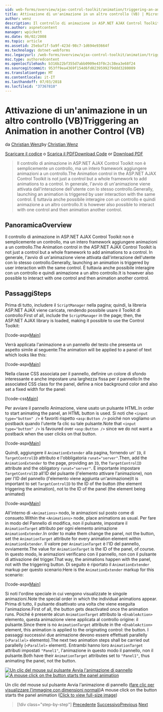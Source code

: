 ```yaml
---
uid: web-forms/overview/ajax-control-toolkit/animation/triggering-an-animation-in-another-control-vb
title: Attivazione di un'animazione in un altro controllo (VB) | Microsoft Docs
author: wenz
description: Il controllo di animazione in ASP.NET AJAX Control Toolkit non è semplicemente un controllo, ma un intero framework aggiungere animazioni a un controllo. In generale, l'avvio di un...
ms.author: aspnetcontent
manager: wpickett
ms.date: 06/02/2008
ms.topic: article
ms.assetid: 25ebaf1f-5a9f-423d-98c7-1d694e93664f
ms.technology: dotnet-webforms
msc.legacyurl: /web-forms/overview/ajax-control-toolkit/animation/triggering-an-animation-in-another-control-vb
msc.type: authoredcontent
ms.openlocfilehash: b316b22bf355d7abb0909e43f0c2c38ea3e68f24
ms.sourcegitcommit: 953ff9ea4369f154d6fd0239599279ddd3280009
ms.translationtype: MT
ms.contentlocale: it-IT
ms.lasthandoff: 07/03/2018
ms.locfileid: "37367810"
---
```

<a name="triggering-an-animation-in-another-control-vb"></a><span data-ttu-id="a3919-104">Attivazione di un'animazione in un altro controllo (VB)</span><span class="sxs-lookup"><span data-stu-id="a3919-104">Triggering an Animation in another Control (VB)</span></span>
====================
<span data-ttu-id="a3919-105">da [Christian Wenz](https://github.com/wenz)</span><span class="sxs-lookup"><span data-stu-id="a3919-105">by [Christian Wenz](https://github.com/wenz)</span></span>

<span data-ttu-id="a3919-106">[Scaricare il codice](http://download.microsoft.com/download/f/9/a/f9a26acd-8df4-4484-8a18-199e4598f411/Animation8.vb.zip) o [Scarica il PDF](http://download.microsoft.com/download/6/7/1/6718d452-ff89-4d3f-a90e-c74ec2d636a3/animation8VB.pdf)</span><span class="sxs-lookup"><span data-stu-id="a3919-106">[Download Code](http://download.microsoft.com/download/f/9/a/f9a26acd-8df4-4484-8a18-199e4598f411/Animation8.vb.zip) or [Download PDF](http://download.microsoft.com/download/6/7/1/6718d452-ff89-4d3f-a90e-c74ec2d636a3/animation8VB.pdf)</span></span>

> <span data-ttu-id="a3919-107">Il controllo di animazione in ASP.NET AJAX Control Toolkit non è semplicemente un controllo, ma un intero framework aggiungere animazioni a un controllo.</span><span class="sxs-lookup"><span data-stu-id="a3919-107">The Animation control in the ASP.NET AJAX Control Toolkit is not just a control but a whole framework to add animations to a control.</span></span> <span data-ttu-id="a3919-108">In generale, l'avvio di un'animazione viene attivata dall'interazione dell'utente con lo stesso controllo.</span><span class="sxs-lookup"><span data-stu-id="a3919-108">Generally, launching an animation is triggered by user interaction with the same control.</span></span> <span data-ttu-id="a3919-109">È tuttavia anche possibile interagire con un controllo e quindi animazione a un altro controllo.</span><span class="sxs-lookup"><span data-stu-id="a3919-109">It is however also possible to interact with one control and then animation another control.</span></span>


## <a name="overview"></a><span data-ttu-id="a3919-110">Panoramica</span><span class="sxs-lookup"><span data-stu-id="a3919-110">Overview</span></span>

<span data-ttu-id="a3919-111">Il controllo di animazione in ASP.NET AJAX Control Toolkit non è semplicemente un controllo, ma un intero framework aggiungere animazioni a un controllo.</span><span class="sxs-lookup"><span data-stu-id="a3919-111">The Animation control in the ASP.NET AJAX Control Toolkit is not just a control but a whole framework to add animations to a control.</span></span> <span data-ttu-id="a3919-112">In generale, l'avvio di un'animazione viene attivata dall'interazione dell'utente con lo stesso controllo.</span><span class="sxs-lookup"><span data-stu-id="a3919-112">Generally, launching an animation is triggered by user interaction with the same control.</span></span> <span data-ttu-id="a3919-113">È tuttavia anche possibile interagire con un controllo e quindi animazione a un altro controllo.</span><span class="sxs-lookup"><span data-stu-id="a3919-113">It is however also possible to interact with one control and then animation another control.</span></span>

## <a name="steps"></a><span data-ttu-id="a3919-114">Passaggi</span><span class="sxs-lookup"><span data-stu-id="a3919-114">Steps</span></span>

<span data-ttu-id="a3919-115">Prima di tutto, includere il `ScriptManager` nella pagina; quindi, la libreria ASP.NET AJAX viene caricata, rendendo possibile usare il Toolkit di controllo:</span><span class="sxs-lookup"><span data-stu-id="a3919-115">First of all, include the `ScriptManager` in the page; then, the ASP.NET AJAX library is loaded, making it possible to use the Control Toolkit:</span></span>

[!code-aspx[Main](triggering-an-animation-in-another-control-vb/samples/sample1.aspx)]

<span data-ttu-id="a3919-116">Verrà applicata l'animazione a un pannello del testo che presenta un aspetto simile al seguente:</span><span class="sxs-lookup"><span data-stu-id="a3919-116">The animation will be applied to a panel of text which looks like this:</span></span>

[!code-aspx[Main](triggering-an-animation-in-another-control-vb/samples/sample2.aspx)]

<span data-ttu-id="a3919-117">Nella classe CSS associata per il pannello, definire un colore di sfondo interessante e anche impostare una larghezza fissa per il pannello:</span><span class="sxs-lookup"><span data-stu-id="a3919-117">In the associated CSS class for the panel, define a nice background color and also set a fixed width for the panel:</span></span>

[!code-css[Main](triggering-an-animation-in-another-control-vb/samples/sample3.css)]

<span data-ttu-id="a3919-118">Per avviare il pannello Animazione, viene usato un pulsante HTML.</span><span class="sxs-lookup"><span data-stu-id="a3919-118">In order to start animating the panel, an HTML button is used.</span></span> <span data-ttu-id="a3919-119">Si noti che `<input type="button" />` è favoriti rispetto `<asp:Button />` poiché non vogliamo un postback quando l'utente fa clic su tale pulsante.</span><span class="sxs-lookup"><span data-stu-id="a3919-119">Note that `<input type="button" />` is favoured over `<asp:Button />` since we do not want a postback when the user clicks on that button.</span></span>

[!code-aspx[Main](triggering-an-animation-in-another-control-vb/samples/sample4.aspx)]

<span data-ttu-id="a3919-120">Quindi, aggiungere il `AnimationExtender` alla pagina, fornendo un' `ID`, il `TargetControlID` attributo e l'obbligatoria `runat="server"`.</span><span class="sxs-lookup"><span data-stu-id="a3919-120">Then, add the `AnimationExtender` to the page, providing an `ID`, the `TargetControlID` attribute and the obligatory `runat="server"`.</span></span> <span data-ttu-id="a3919-121">È importante impostare `TargetControlID` all'ID del pulsante (l'elemento attivare l'animazione), non per l'ID del pannello (l'elemento viene aggiunta un'animazione)</span><span class="sxs-lookup"><span data-stu-id="a3919-121">It is important to set `TargetControlID` to the ID of the button (the element triggering the animation), not to the ID of the panel (the element being animated)</span></span>

[!code-aspx[Main](triggering-an-animation-in-another-control-vb/samples/sample5.aspx)]

<span data-ttu-id="a3919-122">All'interno di `<Animations>` nodo, le animazioni sul posto come di consueto.</span><span class="sxs-lookup"><span data-stu-id="a3919-122">Within the `<Animations>` node, place animations as usual.</span></span> <span data-ttu-id="a3919-123">Per fare in modo del Pannello di modifica, non il pulsante, impostare il `AnimationTarget` attributo per ogni elemento animazione `AnimationExtender`.</span><span class="sxs-lookup"><span data-stu-id="a3919-123">In order to make them change the panel, not the button, set the `AnimationTarget` attribute for every animation element within `AnimationExtender`.</span></span> <span data-ttu-id="a3919-124">Il valore per `AnimationTarget` è l'ID del pannello, ovviamente.</span><span class="sxs-lookup"><span data-stu-id="a3919-124">The value for `AnimationTarget` is the ID of the panel, of course.</span></span> <span data-ttu-id="a3919-125">In questo modo, le animazioni verificano con il pannello, non con il pulsante di attivazione del trigger.</span><span class="sxs-lookup"><span data-stu-id="a3919-125">That way, the animations happen with the panel, not with the triggering button.</span></span> <span data-ttu-id="a3919-126">Di seguito è riportato il `AnimationExtender` markup per questo scenario:</span><span class="sxs-lookup"><span data-stu-id="a3919-126">Here is the `AnimationExtender` markup for this scenario:</span></span>

[!code-aspx[Main](triggering-an-animation-in-another-control-vb/samples/sample6.aspx)]

<span data-ttu-id="a3919-127">Si noti l'ordine speciale in cui vengono visualizzate le singole animazioni.</span><span class="sxs-lookup"><span data-stu-id="a3919-127">Note the special order in which the individual animations appear.</span></span> <span data-ttu-id="a3919-128">Prima di tutto, il pulsante disattivato una volta che viene eseguita l'animazione.</span><span class="sxs-lookup"><span data-stu-id="a3919-128">First of all, the button gets deactivated once the animation runs.</span></span> <span data-ttu-id="a3919-129">Poiché è presente alcun `AnimationTarget` attributo la `<EnableAction>` elemento, questa animazione viene applicata al controllo origine: il pulsante.</span><span class="sxs-lookup"><span data-stu-id="a3919-129">Since there is no `AnimationTarget` attribute in the `<EnableAction>` element, this animation is applied to the originating control: the button.</span></span> <span data-ttu-id="a3919-130">I passaggi successivi due animazione devono essere effettuati parallelly (`<Parallel>` elemento).</span><span class="sxs-lookup"><span data-stu-id="a3919-130">The next two animation steps shall be carried out parallelly (`<Parallel>` element).</span></span> <span data-ttu-id="a3919-131">Entrambi hanno loro `AnimationTarget` attributi impostati `"Panel1"`, l'animazione in questo modo il pannello, non il pulsante.</span><span class="sxs-lookup"><span data-stu-id="a3919-131">Both have their `AnimationTarget` attributes set to `"Panel1"`, thus animating the panel, not the button.</span></span>


<span data-ttu-id="a3919-132">[![Un clic del mouse sul pulsante Avvia l'animazione di pannello](triggering-an-animation-in-another-control-vb/_static/image2.png)](triggering-an-animation-in-another-control-vb/_static/image1.png)</span><span class="sxs-lookup"><span data-stu-id="a3919-132">[![A mouse click on the button starts the panel animation](triggering-an-animation-in-another-control-vb/_static/image2.png)](triggering-an-animation-in-another-control-vb/_static/image1.png)</span></span>

<span data-ttu-id="a3919-133">Un clic del mouse sul pulsante Avvia l'animazione di pannello ([fare clic per visualizzare l'immagine con dimensioni normali](triggering-an-animation-in-another-control-vb/_static/image3.png))</span><span class="sxs-lookup"><span data-stu-id="a3919-133">A mouse click on the button starts the panel animation ([Click to view full-size image](triggering-an-animation-in-another-control-vb/_static/image3.png))</span></span>

> [!div class="step-by-step"]
> <span data-ttu-id="a3919-134">[Precedente](disabling-actions-during-animation-vb.md)
> [Successivo](modifying-animations-from-the-server-side-vb.md)</span><span class="sxs-lookup"><span data-stu-id="a3919-134">[Previous](disabling-actions-during-animation-vb.md)
[Next](modifying-animations-from-the-server-side-vb.md)</span></span>

